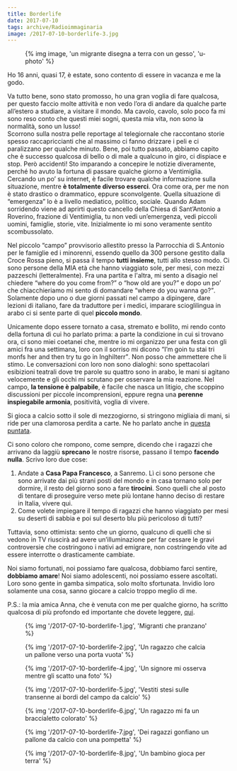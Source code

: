 ```yaml
---
title: Borderlife
date: 2017-07-10
tags: archive/Radioimmaginaria
image: /2017-07-10-borderlife-3.jpg
---
```

<figure>
	{% img image, 'un migrante disegna a terra con un gesso', 'u-photo' %}
</figure>

Ho 16 anni, quasi 17, è estate, sono contento di essere in vacanza e me la godo.

Va tutto bene, sono stato promosso, ho una gran voglia di fare qualcosa, per questo faccio molte attività e non vedo l’ora di andare da qualche parte all’estero a studiare, a visitare il mondo. Ma cavolo, cavolo, solo poco fa mi sono reso conto che questi miei sogni, questa mia vita, non sono la normalità, sono un lusso!  
Scorrono sulla nostra pelle reportage al telegiornale che raccontano storie spesso raccapriccianti che al massimo ci fanno drizzare i peli e ci paralizzano per qualche minuto. Bene, poi tutto passato, abbiamo capito che è successo qualcosa di bello o di male a qualcuno in giro, ci dispiace e stop. Però accidenti! Sto imparando a concepire le notizie diveramente, perché ho avuto la fortuna di passare qualche giorno a Ventimiglia. Cercando un po’ su internet, è facile trovare qualche informazione sulla situazione, mentre **è totalmente diverso esserci**. Ora come ora, per me non è stato drastico o drammatico, eppure sconvolgente. Quella situazione di “emergenza” lo è a livello mediatico, politico, sociale. Quando Adam sorridendo viene ad aprirti questo cancello della Chiesa di Sant’Antonio a Roverino, frazione di Ventimiglia, tu non vedi un’emergenza, vedi piccoli uomini, famiglie, storie, vite. Inizialmente io mi sono veramente sentito scombussolato.

Nel piccolo “campo” provvisorio allestito presso la Parrocchia di S.Antonio per le famiglie ed i minorenni, essendo quello da 300 persone gestito dalla Croce Rossa pieno, si passa il tempo **tutti insieme**, tutti allo stesso modo. Ci sono persone della MIA età che hanno viaggiato sole, per mesi, con mezzi pazzeschi (letteralmente). Fra una partita e l'altra, mi sento a disagio nel chiedere <q lang='en'>where do you come from?</q> o <q lang='en'>how old are you?</q> e dopo un po’ che chiacchieriamo mi sento di domandare <q lang='en'>where do you wanna go?</q>. Solamente dopo uno o due giorni passati nel campo a dipingere, dare lezioni di italiano, fare da traduttore per i medici, imparare scioglilingua in arabo ci si sente parte di quel **piccolo mondo**.

Unicamente dopo essere tornato a casa, stremato e bollito, mi rendo conto della fortuna di cui ho parlato prima: a parte la condizione in cui si trovano ora, ci sono miei coetanei che, mentre io mi organizzo per una festa con gli amici fra una settimana, loro con il sorriso mi dicono <q>I’m goin tu stai tri monfs her and then try tu go in Inghilterr</q>. Non posso che ammettere che li stimo. Le conversazioni con loro non sono dialoghi: sono spettacolari esibizioni teatrali dove tre parole su quattro sono in arabo, le mani si agitano velocemente e gli occhi mi scrutano per osservare la mia reazione. Nel campo, **la tensione è palpabile**, è facile che nasca un litigio, che scoppino discussioni per piccole incomprensioni, eppure regna una **perenne inspiegabile armonia**, positività, voglia di vivere.

Si gioca a calcio sotto il sole di mezzogiorno, si stringono migliaia di mani, si ride per una clamorosa perdita a carte. Ne ho parlato anche in [questa puntata](https://www.spreaker.com/user/ariaimmaginaria/smo-vita-di-confine 'Vita di Confine').

Ci sono coloro che rompono, come sempre, dicendo che i ragazzi che arrivano da laggiù **sprecano** le nostre risorse, passano il tempo **facendo nulla**. Scrivo loro due cose:

1. Andate a **Casa Papa Francesco**, a Sanremo. Lì ci sono persone che sono arrivate dai più strani posti del mondo e in casa tornano solo per dormire, il resto del giorno sono a fare **tirocini**. Sono quelli che al posto di tentare di proseguire verso mete più lontane hanno deciso di restare in Italia, vivere qui.
2. Come volete impiegare il tempo di ragazzi che hanno viaggiato per mesi su deserti di sabbia e poi sul deserto blu più pericoloso di tutti?

Tuttavia, sono ottimista: sento che un giorno, qualcuno di quelli che si vedono in TV riuscirà ad avere un’illuminazione per far cessare le gravi controversie che costringono i nativi ad emigrare, non costringendo vite ad essere interrotte o drasticamente cambiate.

Noi siamo fortunati, noi possiamo fare qualcosa, dobbiamo farci sentire, **dobbiamo amare**! Noi siamo adolescenti, noi possiamo essere ascoltati. Loro sono gente in gamba simpatica, solo molto sfortunata. Invidio loro solamente una cosa, sanno giocare a calcio troppo meglio di me.

P.S.: la mia amica Anna, che è venuta con me per qualche giorno, ha scritto qualcosa di più profondo ed importante che dovete leggere, [qui](https://rivieratime.news/qual-futuro-dellumanita-vive-al-ponte/ 'Qual è il futuro dell’umanità che vive sotto al ponte?').

<figure>
{% img '/2017-07-10-borderlife-1.jpg', 'Migranti che pranzano' %}
</figure>
<figure>
{% img '/2017-07-10-borderlife-2.jpg', 'Un ragazzo che calcia un pallone verso una porta vuota' %}
</figure>
<figure>
{% img '/2017-07-10-borderlife-4.jpg', 'Un signore mi osserva mentre gli scatto una foto' %}
</figure>
<figure>
{% img '/2017-07-10-borderlife-5.jpg', 'Vestiti stesi sulle transenne ai bordi del campo da calcio' %}
</figure>
<figure>
{% img '/2017-07-10-borderlife-6.jpg', 'Un ragazzo mi fa un braccialetto colorato' %}
</figure>
<figure>
{% img '/2017-07-10-borderlife-7.jpg', 'Dei ragazzi gonfiano un pallone da calcio con una pompetta' %}
</figure>
<figure>
{% img '/2017-07-10-borderlife-8.jpg', 'Un bambino gioca per terra' %}
</figure>
